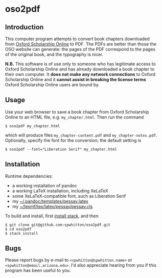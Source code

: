 # oso2pdf

## Introduction

This computer program attempts to convert book chapters downloaded
from [Oxford Scholarship Online](http://www.oxfordscholarship.com/) to
PDF.  The PDFs are better than those the OSO website can generate: the
pages of the PDF correspond to the pages of the original book, and the
typography is nicer.

**N.B.** This software is of use only to someone who has legitimate
access to Oxford Scholarship Online and has already downloaded a book
chapter to their own computer.  It **does not make any network
connections** to Oxford Scholarship Online and it **cannot assist in
breaking the license terms** Oxford Scholarship Online users are bound
by.

## Usage

Use your web browser to save a book chapter from Oxford Scholarship
Online to an HTML file, e.g. `my_chapter.html`.  Then run the command

    $ oso2pdf my_chapter.html

which will produce files `my_chapter-content.pdf` and
`my_chapter-notes.pdf`.  Optionally, specify the font for the
conversion; the default setting is

    $ oso2pdf --font="Liberation Serif" my_chapter.html

## Installation

Runtime dependencies:

- a working installation of pandoc
- a working LaTeX installation, including XeLaTeX
- some XeLaTeX-compatible font, such as Liberation Serif
- my
  [~/.pandoc/templates/pessay.latex](https://github.com/spwhitton/dotfiles/blob/master/.pandoc/templates/pessay.latex)
- my [~/texmf/tex/latex/pessay/pessay.cls](https://github.com/spwhitton/dotfiles/blob/master/texmf/tex/latex/pessay/pessay.cls)

To build and install, first
[install stack](https://github.com/commercialhaskell/stack), and then

    $ git clone git@github.com:spwhitton/oso2pdf.git
    $ cd oso2pdf
    $ stack install

## Bugs

Please report bugs by e-mail to `<spwhitton@spwhitton.name>` or
`<spwhitton@email.arizona.edu>`.  I'd also appreciate hearing from you
if this program has been useful to you.
